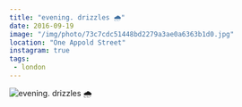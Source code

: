 ```yaml
---
title: "evening. drizzles 🌧"
date: 2016-09-19
image: "/img/photo/73c7cdc51448bd2279a3ae0a6363b1d0.jpg"
location: "One Appold Street"
instagram: true
tags:
 - london
---
```


![evening. drizzles 🌧](/img/photo/73c7cdc51448bd2279a3ae0a6363b1d0.jpg)
